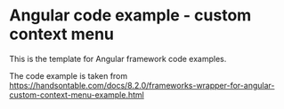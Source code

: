 # Angular code example - custom context menu

This is the template for Angular framework code examples.

The code example is taken from https://handsontable.com/docs/8.2.0/frameworks-wrapper-for-angular-custom-context-menu-example.html
